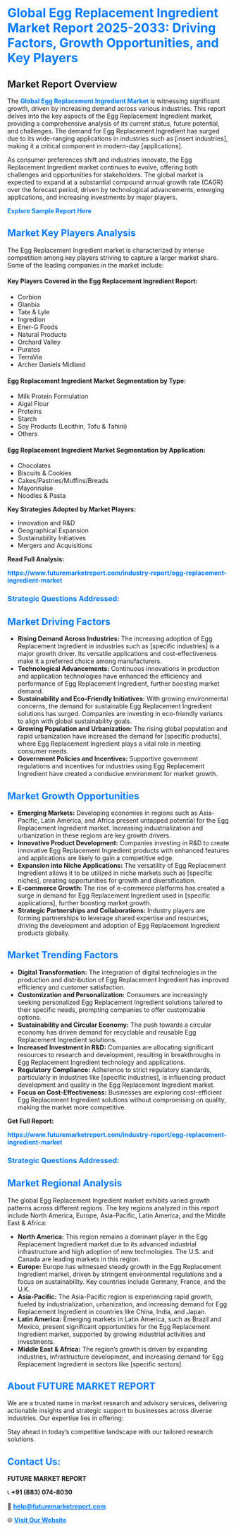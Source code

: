 <h1 style="color: #007BFF;">Global Egg Replacement Ingredient Market Report 2025-2033: Driving Factors, Growth Opportunities, and Key Players</h1>

<section id="overview">
<h2>Market Report Overview</h2>
<p>The <a href="https://www.futuremarketreport.com/industry-report/egg-replacement-ingredient-market" style="color: #007BFF; text-decoration: none;"><strong>Global Egg Replacement Ingredient Market</strong></a> is witnessing significant growth, driven by increasing demand across various industries. This report delves into the key aspects of the Egg Replacement Ingredient market, providing a comprehensive analysis of its current status, future potential, and challenges. The demand for Egg Replacement Ingredient has surged due to its wide-ranging applications in industries such as [insert industries], making it a critical component in modern-day [applications].</p>
<p>As consumer preferences shift and industries innovate, the Egg Replacement Ingredient market continues to evolve, offering both challenges and opportunities for stakeholders. The global market is expected to expand at a substantial compound annual growth rate (CAGR) over the forecast period, driven by technological advancements, emerging applications, and increasing investments by major players.</p>
</section>

<section id="overview">
<p><a href="https://www.futuremarketreport.com/request-sample/reportId=54435" style="color: #007BFF; text-decoration: none;"><strong>Explore Sample Report Here</strong></a></p>
</section>

<section id="key-players">
<h2 style="color: #007BFF;">Market Key Players Analysis</h2>
<p>The Egg Replacement Ingredient market is characterized by intense competition among key players striving to capture a larger market share. Some of the leading companies in the market include:</p>
<h4>Key Players Covered in the Egg Replacement Ingredient Report:</h4>
<ul><li>Corbion</li><li>Glanbia</li><li>Tate &amp; Lyle</li><li>Ingredion</li><li>Ener-G Foods</li><li>Natural Products</li><li>Orchard Valley</li><li>Puratos</li><li>TerraVia</li><li>Archer Daniels Midland</li></ul>
<h4>Egg Replacement Ingredient Market Segmentation by Type:</h4>
<ul><li>Milk Protein Formulation</li><li>Algal Flour</li><li>Proteins</li><li>Starch</li><li>Soy Products (Lecithin, Tofu &amp; Tahini)</li><li>Others</li></ul>

<h4>Egg Replacement Ingredient Market Segmentation by Application:</h4>
<ul><li>Chocolates</li><li>Biscuits &amp; Cookies</li><li>Cakes/Pastries/Muffins/Breads</li><li>Mayonnaise</li><li>Noodles &amp; Pasta</li></ul>
<p><strong>Key Strategies Adopted by Market Players:</strong></p>
<ul>
<li>Innovation and R&D</li>
<li>Geographical Expansion</li>
<li>Sustainability Initiatives</li>
<li>Mergers and Acquisitions</li>
</ul>
</section>

<section>
<p><strong>Read Full Analysis: </strong></p><a href="https://www.futuremarketreport.com/industry-report/egg-replacement-ingredient-market" style="color: #007BFF; text-decoration: none;"><strong>https://www.futuremarketreport.com/industry-report/egg-replacement-ingredient-market</strong></a>
<h3 style="color: #007BFF;">Strategic Questions Addressed:</h3>
</section>

<section id="driving-factors">
<h2 style="color: #007BFF;">Market Driving Factors</h2>
<ul>
<li><strong>Rising Demand Across Industries:</strong> The increasing adoption of Egg Replacement Ingredient in industries such as [specific industries] is a major growth driver. Its versatile applications and cost-effectiveness make it a preferred choice among manufacturers.</li>
<li><strong>Technological Advancements:</strong> Continuous innovations in production and application technologies have enhanced the efficiency and performance of Egg Replacement Ingredient, further boosting market demand.</li>
<li><strong>Sustainability and Eco-Friendly Initiatives:</strong> With growing environmental concerns, the demand for sustainable Egg Replacement Ingredient solutions has surged. Companies are investing in eco-friendly variants to align with global sustainability goals.</li>
<li><strong>Growing Population and Urbanization:</strong> The rising global population and rapid urbanization have increased the demand for [specific products], where Egg Replacement Ingredient plays a vital role in meeting consumer needs.</li>
<li><strong>Government Policies and Incentives:</strong> Supportive government regulations and incentives for industries using Egg Replacement Ingredient have created a conducive environment for market growth.</li>
</ul>
</section>

<section id="growth-opportunities">
<h2 style="color: #007BFF;">Market Growth Opportunities</h2>
<ul>
<li><strong>Emerging Markets:</strong> Developing economies in regions such as Asia-Pacific, Latin America, and Africa present untapped potential for the Egg Replacement Ingredient market. Increasing industrialization and urbanization in these regions are key growth drivers.</li>
<li><strong>Innovative Product Development:</strong> Companies investing in R&D to create innovative Egg Replacement Ingredient products with enhanced features and applications are likely to gain a competitive edge.</li>
<li><strong>Expansion into Niche Applications:</strong> The versatility of Egg Replacement Ingredient allows it to be utilized in niche markets such as [specific niches], creating opportunities for growth and diversification.</li>
<li><strong>E-commerce Growth:</strong> The rise of e-commerce platforms has created a surge in demand for Egg Replacement Ingredient used in [specific applications], further boosting market growth.</li>
<li><strong>Strategic Partnerships and Collaborations:</strong> Industry players are forming partnerships to leverage shared expertise and resources, driving the development and adoption of Egg Replacement Ingredient products globally.</li>
</ul>
</section>

<section id="trending-factors">
<h2 style="color: #007BFF;">Market Trending Factors</h2>
<ul>
<li><strong>Digital Transformation:</strong> The integration of digital technologies in the production and distribution of Egg Replacement Ingredient has improved efficiency and customer satisfaction.</li>
<li><strong>Customization and Personalization:</strong> Consumers are increasingly seeking personalized Egg Replacement Ingredient solutions tailored to their specific needs, prompting companies to offer customizable options.</li>
<li><strong>Sustainability and Circular Economy:</strong> The push towards a circular economy has driven demand for recyclable and reusable Egg Replacement Ingredient solutions.</li>
<li><strong>Increased Investment in R&D:</strong> Companies are allocating significant resources to research and development, resulting in breakthroughs in Egg Replacement Ingredient technology and applications.</li>
<li><strong>Regulatory Compliance:</strong> Adherence to strict regulatory standards, particularly in industries like [specific industries], is influencing product development and quality in the Egg Replacement Ingredient market.</li>
<li><strong>Focus on Cost-Effectiveness:</strong> Businesses are exploring cost-efficient Egg Replacement Ingredient solutions without compromising on quality, making the market more competitive.</li>
</ul>
</section>

<section>
<p><strong>Get Full Report: </strong></p><a href="https://www.futuremarketreport.com/industry-report/egg-replacement-ingredient-market" style="color: #007BFF; text-decoration: none;"><strong>https://www.futuremarketreport.com/industry-report/egg-replacement-ingredient-market</strong></a>
<h3 style="color: #007BFF;">Strategic Questions Addressed:</h3>
</section>


<section id="regional-analysis">
<h2 style="color: #007BFF;">Market Regional Analysis</h2>
<p>The global Egg Replacement Ingredient market exhibits varied growth patterns across different regions. The key regions analyzed in this report include North America, Europe, Asia-Pacific, Latin America, and the Middle East & Africa:</p>
<ul>
<li><strong>North America:</strong> This region remains a dominant player in the Egg Replacement Ingredient market due to its advanced industrial infrastructure and high adoption of new technologies. The U.S. and Canada are leading markets in this region.</li>
<li><strong>Europe:</strong> Europe has witnessed steady growth in the Egg Replacement Ingredient market, driven by stringent environmental regulations and a focus on sustainability. Key countries include Germany, France, and the U.K.</li>
<li><strong>Asia-Pacific:</strong> The Asia-Pacific region is experiencing rapid growth, fueled by industrialization, urbanization, and increasing demand for Egg Replacement Ingredient in countries like China, India, and Japan.</li>
<li><strong>Latin America:</strong> Emerging markets in Latin America, such as Brazil and Mexico, present significant opportunities for the Egg Replacement Ingredient market, supported by growing industrial activities and investments.</li>
<li><strong>Middle East & Africa:</strong> The region’s growth is driven by expanding industries, infrastructure development, and increasing demand for Egg Replacement Ingredient in sectors like [specific sectors].</li>
</ul>
</section>

<footer>
<h2 style="color: #007BFF;">About FUTURE MARKET REPORT</h2>
<p>We are a trusted name in market research and advisory services, delivering actionable insights and strategic support to businesses across diverse industries. Our expertise lies in offering:</p>

<p>Stay ahead in today’s competitive landscape with our tailored research solutions.</p>

<h2 style="color: #007BFF;">Contact Us:</h2>
<p><strong>FUTURE MARKET REPORT</strong></p>
<p>📞 <strong>+91 (883) 074-8030</strong></p>
<p>📧 <strong><a href="mailto:help@futuremarketreport.com" style="color: #007BFF;">help@futuremarketreport.com</a></strong></p>
<p>🌐 <strong><a href="https://www.futuremarketreport.com/" style="color: #007BFF;">Visit Our Website</a></strong></p>
</footer>